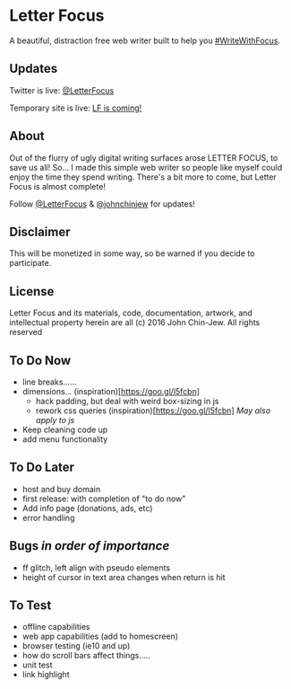 # Letter Focus
A beautiful, distraction free web writer built to help you [#WriteWithFocus](http://twitter.com/search?q=%23WriteWithFocus).


## Updates
Twitter is live: [@LetterFocus](http://twitter.com/letterfocus)

Temporary site is live: [LF is coming!](http://bit.ly/LFocus)


## About
Out of the flurry of ugly digital writing surfaces arose LETTER FOCUS, to save us all! So... I made this simple web writer so people like myself could enjoy the time they spend writing. There's a bit more to come, but Letter Focus is almost complete!

Follow [@LetterFocus](http://twitter.com/letterfocus) & [@johnchinjew](http://twitter.com/johnchinjew) for updates!


## Disclaimer
This will be monetized in some way, so be warned if you decide to participate.


## License
Letter Focus and its materials, code, documentation, artwork, and intellectual property herein are all (c) 2016 John Chin-Jew. All rights reserved


## To Do Now
- line breaks......
- dimensions... (inspiration)[https://goo.gl/l5fcbn]
  - hack padding, but deal with weird box-sizing in js
  - rework css queries (inspiration)[https://goo.gl/l5fcbn] *May also apply to js*
- Keep cleaning code up
- add menu functionality


## To Do Later
- host and buy domain
- first release: with completion of "to do now"
- Add info page (donations, ads, etc)
- error handling


## Bugs *in order of importance*
- ff glitch, left align with pseudo elements
- height of cursor in text area changes when return is hit


## To Test
- offline capabilities
- web app capabilities (add to homescreen)
- browser testing (ie10 and up)
- how do scroll bars affect things.....
- unit test
- link highlight
